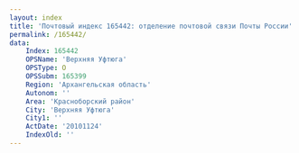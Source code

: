 ```yaml
---
layout: index
title: 'Почтовый индекс 165442: отделение почтовой связи Почты России'
permalink: /165442/
data:
    Index: 165442
    OPSName: 'Верхняя Уфтюга'
    OPSType: О
    OPSSubm: 165399
    Region: 'Архангельская область'
    Autonom: ''
    Area: 'Красноборский район'
    City: 'Верхняя Уфтюга'
    City1: ''
    ActDate: '20101124'
    IndexOld: ''
---
```

